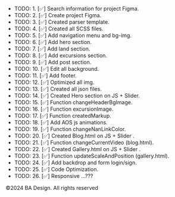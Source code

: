 -   TODO: 1. [✅] Search information for project Figma.
-   TODO: 2. [✅] Create project Figma.
-   TODO: 3. [✅] Created parser template.
-   TODO: 4. [✅] Created all SCSS files.
-   TODO: 5. [✅] Add navigation menu and bg-img.
-   TODO: 6. [✅] Add hero section.
-   TODO: 7. [✅] Add land section.
-   TODO: 8. [✅] Add excursions section.
-   TODO: 9. [✅] Add post section.
-   TODO: 10. [✅] Edit all background.
-   TODO: 11. [✅] Add footer.
-   TODO: 12. [✅] Optimized all img.
-   TODO: 13. [✅] Created all json files.
-   TODO: 14. [✅] Created Hero section on JS + Slider.
-   TODO: 15. [✅] Function changeHeaderBgImage.
-   TODO: 16. [✅] Function excursionImage.
-   TODO: 17. [✅] Function createdMarkup.
-   TODO: 18. [✅] Add AOS js animations.
-   TODO: 19. [✅] Function changeNanLinkColor.
-   TODO: 20. [✅] Created Blog.html on JS + Slider .
-   TODO: 21. [✅] Function changeCurrentVideo (blog.html).
-   TODO: 22. [✅] Created Gallery.html on JS + Slider .
-   TODO: 23. [✅] Function updateScaleAndPosition (gallery.html).
-   TODO: 24. [✅] Add backdrop and form login/sign.
-   TODO: 25. [✅] Code Optimization.
-   TODO: 26. [✅] Responsive ...???

&copy;2024 BA Design. All rights reserved
